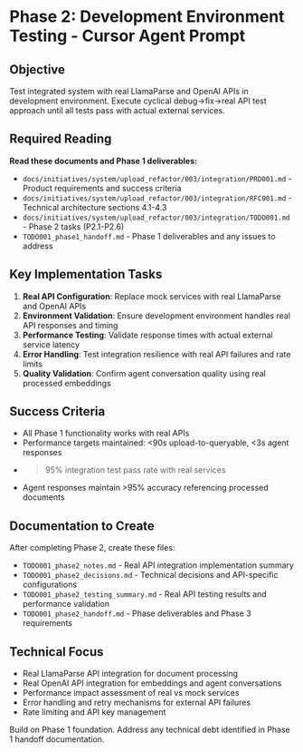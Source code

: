 # Phase 2: Development Environment Testing - Cursor Agent Prompt

## Objective  
Test integrated system with real LlamaParse and OpenAI APIs in development environment. Execute cyclical debug→fix→real API test approach until all tests pass with actual external services.

## Required Reading
**Read these documents and Phase 1 deliverables:**
- `docs/initiatives/system/upload_refactor/003/integration/PRD001.md` - Product requirements and success criteria
- `docs/initiatives/system/upload_refactor/003/integration/RFC001.md` - Technical architecture sections 4.1-4.3
- `docs/initiatives/system/upload_refactor/003/integration/TODO001.md` - Phase 2 tasks (P2.1-P2.6)
- `TODO001_phase1_handoff.md` - Phase 1 deliverables and any issues to address

## Key Implementation Tasks
1. **Real API Configuration**: Replace mock services with real LlamaParse and OpenAI APIs
2. **Environment Validation**: Ensure development environment handles real API responses and timing
3. **Performance Testing**: Validate response times with actual external service latency
4. **Error Handling**: Test integration resilience with real API failures and rate limits
5. **Quality Validation**: Confirm agent conversation quality using real processed embeddings

## Success Criteria
- All Phase 1 functionality works with real APIs
- Performance targets maintained: <90s upload-to-queryable, <3s agent responses  
- >95% integration test pass rate with real services
- Agent responses maintain >95% accuracy referencing processed documents

## Documentation to Create
After completing Phase 2, create these files:
- `TODO001_phase2_notes.md` - Real API integration implementation summary
- `TODO001_phase2_decisions.md` - Technical decisions and API-specific configurations
- `TODO001_phase2_testing_summary.md` - Real API testing results and performance validation
- `TODO001_phase2_handoff.md` - Phase deliverables and Phase 3 requirements

## Technical Focus
- Real LlamaParse API integration for document processing
- Real OpenAI API integration for embeddings and agent conversations
- Performance impact assessment of real vs mock services
- Error handling and retry mechanisms for external API failures
- Rate limiting and API key management

Build on Phase 1 foundation. Address any technical debt identified in Phase 1 handoff documentation.